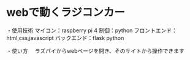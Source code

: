 # webで動くラジコンカー
・使用技術
マイコン：raspberry pi 4
制御：python
フロントエンド：html,css,javascript
バックエンド：flask python

・使い方
　ラズパイからwebページを開き、そのサイトから操作できます
